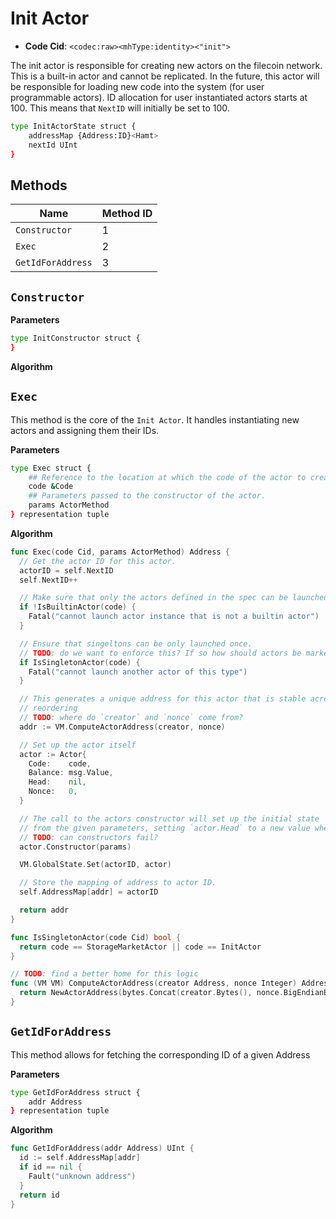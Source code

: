 # Init Actor

- **Code Cid**: `<codec:raw><mhType:identity><"init">`

The init actor is responsible for creating new actors on the filecoin network. This is a built-in actor and cannot be replicated. In the future, this actor will be responsible for loading new code into the system (for user programmable actors). ID allocation for user instantiated actors starts at 100. This means that `NextID` will initially be set to 100.

```sh
type InitActorState struct {
    addressMap {Address:ID}<Hamt>
    nextId UInt
}
```

## Methods

| Name | Method ID |
|--------|-------------|
| `Constructor` | 1 |
| `Exec` | 2 |
| `GetIdForAddress` | 3 |

## `Constructor`

**Parameters**

```sh
type InitConstructor struct {
}

```

**Algorithm**

## `Exec`

This method is the core of the `Init Actor`. It handles instantiating new actors and assigning them their IDs.

**Parameters**

```sh
type Exec struct {
    ## Reference to the location at which the code of the actor to create is stored.
    code &Code
    ## Parameters passed to the constructor of the actor.
    params ActorMethod
} representation tuple
```

**Algorithm**

```go
func Exec(code Cid, params ActorMethod) Address {
  // Get the actor ID for this actor.
  actorID = self.NextID
  self.NextID++

  // Make sure that only the actors defined in the spec can be launched.
  if !IsBuiltinActor(code) {
    Fatal("cannot launch actor instance that is not a builtin actor")
  }

  // Ensure that singeltons can be only launched once.
  // TODO: do we want to enforce this? If so how should actors be marked as such?
  if IsSingletonActor(code) {
    Fatal("cannot launch another actor of this type")
  }

  // This generates a unique address for this actor that is stable across message
  // reordering
  // TODO: where do `creator` and `nonce` come from?
  addr := VM.ComputeActorAddress(creator, nonce)

  // Set up the actor itself
  actor := Actor{
    Code:    code,
    Balance: msg.Value,
    Head:    nil,
    Nonce:   0,
  }

  // The call to the actors constructor will set up the initial state
  // from the given parameters, setting `actor.Head` to a new value when successfull.
  // TODO: can constructors fail?
  actor.Constructor(params)

  VM.GlobalState.Set(actorID, actor)

  // Store the mapping of address to actor ID.
  self.AddressMap[addr] = actorID

  return addr
}

func IsSingletonActor(code Cid) bool {
  return code == StorageMarketActor || code == InitActor
}
```

```go
// TODO: find a better home for this logic
func (VM VM) ComputeActorAddress(creator Address, nonce Integer) Address {
  return NewActorAddress(bytes.Concat(creator.Bytes(), nonce.BigEndianBytes()))
}
```

## `GetIdForAddress`

This method allows for fetching the corresponding ID of a given Address

**Parameters**

```sh
type GetIdForAddress struct {
    addr Address
} representation tuple
```

**Algorithm**

```go
func GetIdForAddress(addr Address) UInt {
  id := self.AddressMap[addr]
  if id == nil {
    Fault("unknown address")
  }
  return id
}
```
